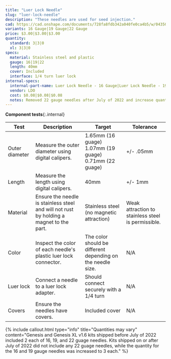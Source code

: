 ```yaml
---
title: "Luer Lock Needle"
slug: "luer-lock-needle"
description: "These needles are used for seed injection."
cad: https://cad.onshape.com/documents/728fa8fdb342a040fe0ca4b5/w/0435033a7c78b02e71d0f721/e/f1ae8443168fa01eee8f9dd1?configuration=List_gJjaHH4IIbhXvQ%3DDefault&renderMode=0&uiState=6255de7046b4a5023f0b22ce
variants: 16 Gauge|19 Gauge|22 Gauge
price: $3.00|$3.00|$3.00
quantity:
  standard: 3|3|0
  xl: 3|3|0
specs:
  material: Stainless steel and plastic
  gauge: 16|19|22
  length: 40mm
  cover: Included
  interface: 1/4 turn luer lock
internal-specs:
  internal-part-name: Luer Lock Needle - 16 Gauge|Luer Lock Needle - 19 Gauge|Luer Lock Needle - 22 Gauge
  vendor: LDO
  cost: $0.08|$0.08|$0.08
  notes: Removed 22 gauge needles after July of 2022 and increase quantity for 16 and 19 gauge needles to 3 each.
---
```


**Component tests**{:.internal}

|Test         |Description  |Target       |Tolerance    |
|-------------|-------------|-------------|-------------|
|Outer diameter|Measure the outer diameter using digital calipers.|1.65mm (16 guage)<br>1.07mm (19 guage)<br>0.71mm (22 guage)|+/- .05mm
|Length       |Measure the length using digital calipers.|40mm|+/- 1mm
|Material     |Ensure the needle is stainless steel and will not rust by holding a magnet to the part.|Stainless steel (no magnetic attraction)|Weak attraction to stainless steel is permissible.
|Color        |Inspect the color of each needle's plastic luer lock connector.|The color should be different depending on the needle size.|N/A
|Luer lock    |Connect a needle to a luer lock adapter.|Should connect securely with a 1/4 turn|N/A
|Covers       |Ensure the needles have covers.|Included cover|N/A

{%
include callout.html
type="info"
title="Quantities may vary"
content="Genesis and Genesis XL v1.6 kits shipped before July of 2022 included 2 each of 16, 19, and 22 guage needles. Kits shipped on or after July of 2022 did not include any 22 guage needles, while the quantity for the 16 and 19 gauge needles was increased to 3 each."
%}